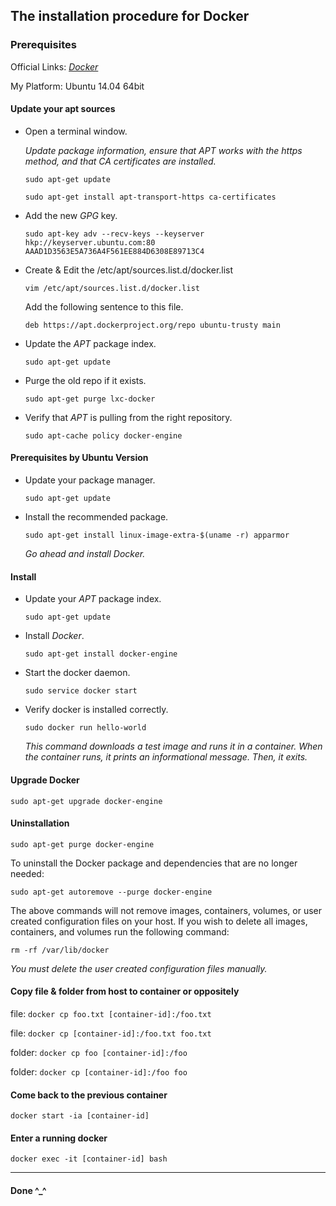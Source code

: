 ## The installation procedure for Docker

### Prerequisites

  Official Links: [*Docker*](https://docs.docker.com/engine/installation/linux/ubuntulinux/)

  My Platform: Ubuntu 14.04 64bit

#### Update your apt sources

+ Open a terminal window.<p>
  *Update package information, ensure that APT works with the https method, and that CA certificates are installed.*<p>
`sudo apt-get update`<p>
`sudo apt-get install apt-transport-https ca-certificates`<p>

+ Add the new *GPG* key.<p>
`sudo apt-key adv --recv-keys --keyserver hkp://keyserver.ubuntu.com:80 AAAD1D3563E5A736A4F561EE884D6308E89713C4`<p>

+ Create & Edit the /etc/apt/sources.list.d/docker.list<p>
`vim /etc/apt/sources.list.d/docker.list`<p>
  Add the following sentence to this file.<p>
`deb https://apt.dockerproject.org/repo ubuntu-trusty main`<p>

+ Update the *APT* package index.<p>
`sudo apt-get update`<p>

+ Purge the old repo if it exists.<p>
`sudo apt-get purge lxc-docker`<p>

+ Verify that *APT* is pulling from the right repository.<p>
`sudo apt-cache policy docker-engine`<p>

#### Prerequisites by Ubuntu Version
+ Update your package manager.<p>
`sudo apt-get update`<p>

+ Install the recommended package.<p>
`sudo apt-get install linux-image-extra-$(uname -r) apparmor`<p>

  *Go ahead and install Docker.*<p>

#### Install
+ Update your *APT* package index.<p>
`sudo apt-get update`<p>

+ Install *Docker*.<p>
`sudo apt-get install docker-engine`<p>

+ Start the docker daemon.<p>
`sudo service docker start`<p>

+ Verify docker is installed correctly.<p>
`sudo docker run hello-world`<p>
  *This command downloads a test image and runs it in a container. When the container runs, it prints an informational message. Then, it exits.*<p>

#### Upgrade Docker
`sudo apt-get upgrade docker-engine`<p>

#### Uninstallation
`sudo apt-get purge docker-engine`<p>

To uninstall the Docker package and dependencies that are no longer needed:<p>
`sudo apt-get autoremove --purge docker-engine`<p>

The above commands will not remove images, containers, volumes, or user created configuration files on your host. If you wish to delete all images, containers, and volumes run the following command:<p>
`rm -rf /var/lib/docker`<p>

  *You must delete the user created configuration files manually.*<p>

#### Copy file & folder from host to container or oppositely
file: `docker cp foo.txt [container-id]:/foo.txt`<p>
file: `docker cp [container-id]:/foo.txt foo.txt`<p>
folder: `docker cp foo [container-id]:/foo`<p>
folder: `docker cp [container-id]:/foo foo`<p>

#### Come back to the previous container
`docker start -ia [container-id]`<p>

#### Enter a running docker
`docker exec -it [container-id] bash`<p>

*** 

#### Done ^_^

